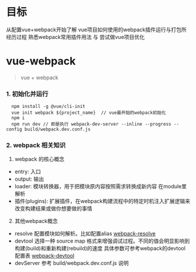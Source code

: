 # 目标
从配置vue+webpack开始了解 vue项目如何使用的webpack插件运行与打包所经历过程
熟悉webpack常用插件用法 与 尝试做vue项目优化
# vue-webpack
> vue + webpack

### 1. 初始化并运行
```
  npm install -g @vue/cli-init
  vue init webpack ${project_name}  // vue最开始的webpack初始化
  npm i
  npm run dev // 即是执行 webpack-dev-server --inline --progress --config build/webpack.dev.conf.js
```
### 2. webpack 相关知识
  1) webpack 的核心概念
  - entry: 入口
  - output: 输出
  - loader: 模块转换器，用于把模块原内容按照需求转换成新内容 在module里解析 
  - 插件(plugins): 扩展插件，在webpack构建流程中的特定时机注入扩展逻辑来改变构建结果或做你想要做的事情
  2) 其他webpack概念
  - resolve 配置模块如何解析。比如配置alias [webpack-resolve](https://webpack.docschina.org/configuration/resolve/)
  - devtool 选择一种 source map 格式来增强调试过程。不同的值会明显影响到构建(build)和重新构建(rebuild)的速度  具体参数可参考webpack的devtool 配置表 [webpack-devtool](https://webpack.docschina.org/configuration/devtool/)
  - devServer 参考 build/webpack.dev.conf.js 说明

  